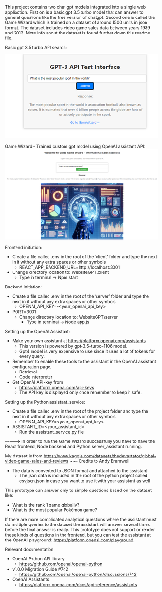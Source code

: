 This project contains two chat gpt models integrated into a single web appliaction. First on is a basic gpt 3.5 turbo model that can answer to general questions like the free version of chatgpt. Second one is called the Game Wizard which is trained on a dataset of around 1500 units in json format. The dataset includes video game sales data between years 1989 and 2012. More info about the dataset is found further down this readme file.

Basic gpt 3.5 turbo API search:

![basic gpt 3.5](gpt3_interface.PNG)


Game Wizard - Trained custom gpt model using OpenAI assistant API: 
![Game Wizard](wizard_picture.PNG)


Frontend initiation:
  -	Create a file called .env in the root of the ‘client’ folder and type the next in it without any extra spaces or other symbols
    -	REACT_APP_BACKEND_URL=http://localhost:3001
  -	Change directory location to: WebsiteGPT\client
    -	Type in terminal -> Npm start

Backend initiation:
  -	Create a file called .env in the root of the ’server’ folder and type the next in it without any extra spaces or other symbols
    -	OPENAI_API_KEY=-<your_openai_api_key>
  -	PORT=3001
    -	Change directory location to: WebsiteGPT\server
    	- Type in terminal -> Node app.js

Setting up the OpenAI Assistant:
  -	Make your own assistant at https://platform.openai.com/assistants
    -	This version is powered by gpt-3.5-turbo-1106 model.
      -	Gpt4 model is very expensive to use since it uses a lot of tokens for every query.
  -	Remember to enable these tools to the assistant in the OpenAI assistant configuration page.
      -	Retrieval
      -	Code interpreter
  -	Get OpenAI API-key from 
    -	https://platform.openai.com/api-keys
      -	The API key is displayed only once remember to keep it safe.

Setting up the Python assistant_service:
  -	Create a file called .env in the root of the project folder and type the next in it without any extra spaces or other symbols
    -	OPENAI_API_KEY=<your_openai_api_key>
  -	ASSISTANT_ID=<your_assistant_id>
    -	Run the assistant_service.py file
   
-----> In order to run the Game Wizard successfully you have to have the React frontend, Node backend and Python server_assistant running.

My dataset is from https://www.kaggle.com/datasets/thedevastator/global-video-game-sales-and-reviews ¬¬– Credits to Andy Bramwell
  -	The data is converted to JSON format and attached to the assistant
    -	The json data is included in the root of the python project called csvjson.json in case you want to use it with your assistant as well 

This prototype can answer only to simple questions based on the dataset like:
  -	What is the rank 1 game globally?
  -	What is the most popular Pokémon game?

If there are more complicated analytical questions where the assistant must do multiple queries to the dataset the assistant will answer several times before the final answer is ready.
This prototype does not support or render these kinds of questions in the frontend, but you can test the assistant at the OpenAI playground: https://platform.openai.com/playground

Relevant documentation
  -	OpenAI Python API library
    -	https://github.com/openai/openai-python
  -	v1.0.0 Migration Guide #742
    -	https://github.com/openai/openai-python/discussions/742
  -	OpenAI Assistants
    - https://platform.openai.com/docs/api-reference/assistants
